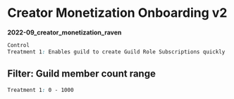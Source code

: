 # Creator Monetization Onboarding v2

**2022-09_creator_monetization_raven**

```css
Control
Treatment 1: Enables guild to create Guild Role Subscriptions quickly
```

## Filter: Guild member count range
```css
Treatment 1: 0 - 1000
```

